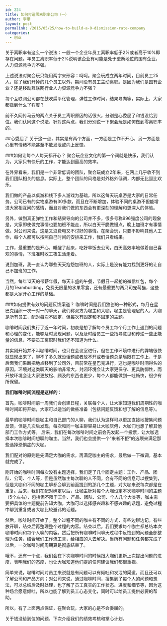 ```yaml
--- 
id: 224 
title: 如何打造零离职率公司（一）
author: 李攀 
layout: post 
permalink: /2015/05/25/how-to-build-a-0-dismission-rate-company
categories: 
  - 创业 
--- 
```

关于离职率有这么一个说法：一般一个企业年员工离职率低于2%或者高于10%即存在问题。年员工离职率低于2%说明该企业有可能是处于垄断地位的国有企业，人力资源竞争力不强。

上述说法对聚会玩只能用两字来形容：呵呵。聚会玩成立两年时间，目前员工25人，除了我们开掉的几个员工以外，期间没有员工主动离职。是因为我们是国有企业？还是移动互联网行业人力资源竞争力不强？

每个互联网公司都在鼓吹扁平化管理，弹性工作时间，结果导向等，实际上，大家都做到什么了程度？

前不久网传马云的两点关于员工离职原因的话很火，分别是心委屈了和钱没给到位。我们认同这个说法，针对这两点，我们分别说一下聚会玩是如何做到零离职率的。

##心委屈了
关于这一点，其实是有两个方面，一方面是工作不开心，另一方面是心里有情绪不能甚至不敢发泄或向上反馈。

###如何让每个人每天都开心？
聚会玩企业文化的第一个词就是快乐，我们认为，大家只有快乐的工作，才能达到最高的效率。

在外界看来，我们是一个非常低调的团队，聚会玩成立2年来，在网上几乎收不到我们团队相关的信息。实际上，整个团队的风格是对外格外低调，内部无比逗比欢乐。

我们做的产品以桌游和线下多人游戏为基础，所以这每天玩桌游是大家的日常任务。公司已有的实物桌游有30多款，而且在不断增加，体验不同的桌游不但能增进大家相互间的感情，而且对我们做的东西会有更深刻的理解和更深入的体验。

另外，做到真正弹性工作和结果导向的公司并不多，很多号称996强度公司的现象是，大家即使做完事情也要加班不能走，所以白天干脆做慢点，晚上加班才有事情做。对公司来说，这是又浪费电又不讨好的事情。在聚会玩，只要不影响其他人工作，每个人都可以按照自己时间的安排来工作，我们只看结果。

工作，最重要的是开心，睡醒了起来，吃好早饭去公司，白天高效率地做着自己喜欢的事情，下班准时收工夜生活走着。

说到加班，我一直认为哪些天天抱怨加班的人，实际上是没有能力找到更好的让自己不加班的工作。

当然，每年12天的带薪年假，每天丰盛的午餐，节假日一起抢的微信红包，每个月的Teambuilding，免费无限量的水果零食，还有最重要的两只司宠萌猫，这些都是大家开心工作的基础。

###如何提供有效的问题反馈渠道？
咖啡时间是我们独创的一种形式，每月在星巴克组织一次一对一的聊天，我们称双方为咖主和大咖，咖主是管理层的人，大咖是所有员工，配对每次不固定，但每次有固定和不固定的主题。

咖啡时间我们执行了近一年时间，初衷是想了解每个员工每个月工作上遇到的问题和心理的变化，能够及时发现问题，以及及时给员工一些指导意见和传递一些正能量的信息，不要员工离职时我们还不知道为什么。

其实刚开始并不叫咖啡时间，也只在会议室进行，但在工作环境中进行的弊端很快就显现出来了，聊不了多久就没话题或者放不开或者话题总是局限在工作上，于是后面我们果断把地点移到了公司外，目前常在星巴克进行，这也是咖啡时间得名的原因。环境对这类聊天的影响非常大，封闭环境会让大家更保守、更具防御性，而开放环境会让大家更放松、顾及的东西也更少，每个人都能做到一吐畅快，很少有所保留。

**我们咖啡时间流程是这样的：**

首先，咖啡时间前一周我们会创建日程，关联每个人，让大家知道我们周期性的咖啡时间即将开始，大家可以适当的做些准备（包括问题反馈和想了解的信息等）。

最早的咖啡时间是咖主和自己部门的人聊，我们认为这样可以更加直接地搜集问题反馈，但是几次后发现，每次和同一咖主聊容易让大咖厌倦，大咖们也想了解其他部门工作方式等。
后来，我们在每次咖啡时间之前会先发起一个投票，让大咖选择本次咖啡时间想聊的咖主。当然，我们也会提供一个“来者不拒”的选项来满足那些选择恐惧症的大咖。

我们配对的原则是先满足大咖的需求，再满足咖主的需求，最后做一下微调，基本就完成了。

刚开始的咖啡时间每次没有主题选择，我们定了几个固定主题：工作、产品、团队、公司、个人等，但是虽然咖主每次聊的人不同，会有不同的信息可以搜集到，但是大咖和不同的咖主聊都会聊到前面提到的那几个主题，对大咖来说每次都是在重复。后来，我们在配对确定以后，让咖主针对每个大咖设定本次咖啡时间的主题（5个左右），包括但不限于工作、产品、团队、公司、个人几个大类等，咖主需要把具体的主题提前告知大咖，大咖可以选择感兴趣和不感兴趣的话题，避免过程中聊到重复或者大咖比较避讳的话题。

然后，咖啡时间开始了。整个过程不同的咖主有不同的方式，有些边聊边记，有些放开聊，结束后再整理整个过程的内容。结束以后，我们要求每个咖主都总结本次咖啡时间和每个人聊的内容。然后把所有咖啡时间聊天过程中反馈到的问题全部整理为任务，结合我们工作流工具，给相应的人去解决。当所有问题和任务都完成了以后，一次咖啡时间周期算是彻底结束了。

哦不，还有一个点，我们会在下次咖啡时间的时候跟大咖们更新上次提出问题的进度，表明我们的态度，也让大咖知道他们提的任何建议我们都很重视。

简单来说，咖啡时间对员工来说就是有问题可以有倾吐和发泄的渠道，而且还可以了解公司和产品方向；对公司来说，通过咖啡时间，搜集到了每个人的问题和想法，可以总结后及时处理，也了解了员工真实的工作状态、进度和细节等，因为这种场合愿意倾吐，所以也能了解到员工心态变化，同时可以给员工提供必要的帮助。

所以，有了上面两点保证，在聚会玩，大家的心是不会委屈的。

关于钱没给到位的问题，下次介绍我们的绩效考核和掌心计划。
